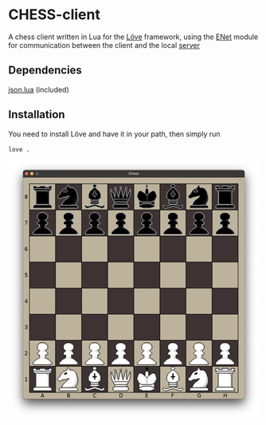 # CHESS-client

A chess client written in Lua for the [Löve](https://love2d.org/) framework, using the [ENet](https://leafo.net/lua-enet/) module for communication between the client and the local [server](https://github.com/Waissi/chess-server)  

## Dependencies

[json.lua](https://github.com/rxi/json.lua) (included)

## Installation

You need to install Löve and have it in your path, then simply run
```
love .
```

![screenshot](https://github.com/Waissi/chess-client/blob/b017206a9ba85df5c3166675e0bb646feaf07074/assets/screenshot.png)
